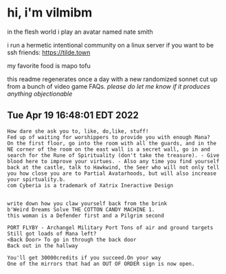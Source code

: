 # hi, i'm vilmibm

in the flesh world i play an avatar named nate smith

i run a hermetic intentional community on a linux server if you want to be ssh friends: https://tilde.town

my favorite food is mapo tofu

this readme regenerates once a day with a new randomized sonnet cut up from a bunch of video game FAQs.
_please do let me know if it produces anything objectionable_

## Tue Apr 19 16:48:01 EDT 2022

    How dare she ask you to, like, do,like, stuff!
    Fed up of waiting for worshippers to provide you with enough Mana?
    On the first floor, go into the room with all the guards, and in the NE corner of the room on the east wall is a secret wall, go in and search for the Rune of Spirituality (don't take the treasure). - Give blood here to improve your virtues. - Also any time you find yourself back at the castle, talk to Hawkwind, the Seer who will not only tell you how close you are to Partial Avatarhoods, but will also increase your spirtuality.b.
    com Cyberia is a trademark of Xatrix Ineractive Design
    
    
    write down how you claw yourself back from the brink
    b'Weird Dreams Solve THE COTTON CANDY MACHINE 1.
    this woman is a Defender first and a Pilgrim second
    
    PORT FLYBY - Archangel Military Port Tons of air and ground targets
    Still got loads of Mana left?
    <Back Door> To go in through the back door
    Back out in the hallway
    
    You'll get 30000credits if you succeed.On your way
    One of the mirrors that had an OUT OF ORDER sign is now open.
